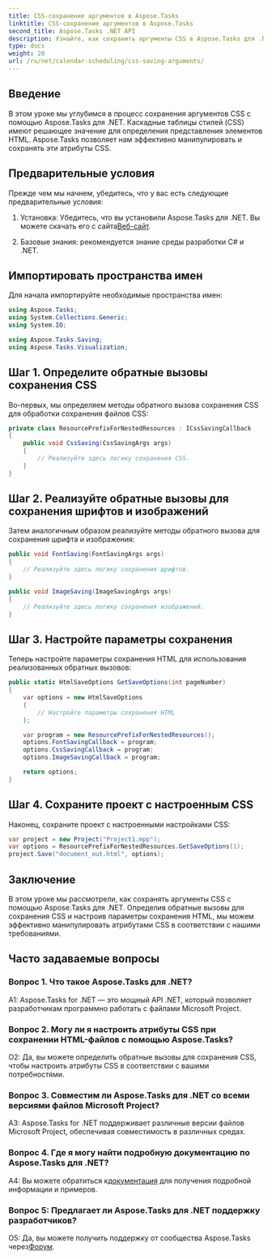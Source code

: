 ```yaml
---
title: CSS-сохранение аргументов в Aspose.Tasks
linktitle: CSS-сохранение аргументов в Aspose.Tasks
second_title: Aspose.Tasks .NET API
description: Узнайте, как сохранить аргументы CSS в Aspose.Tasks для .NET, чтобы настроить вывод HTML. Улучшите презентацию с помощью индивидуальных настроек CSS.
type: docs
weight: 20
url: /ru/net/calendar-scheduling/css-saving-arguments/
---
```

## Введение

В этом уроке мы углубимся в процесс сохранения аргументов CSS с помощью Aspose.Tasks для .NET. Каскадные таблицы стилей (CSS) имеют решающее значение для определения представления элементов HTML. Aspose.Tasks позволяет нам эффективно манипулировать и сохранять эти атрибуты CSS.

## Предварительные условия

Прежде чем мы начнем, убедитесь, что у вас есть следующие предварительные условия:

1.  Установка: Убедитесь, что вы установили Aspose.Tasks для .NET. Вы можете скачать его с сайта[Веб-сайт](https://releases.aspose.com/tasks/net/).

2. Базовые знания: рекомендуется знание среды разработки C# и .NET.

## Импортировать пространства имен

Для начала импортируйте необходимые пространства имен:

```csharp
using Aspose.Tasks;
using System.Collections.Generic;
using System.IO;

using Aspose.Tasks.Saving;
using Aspose.Tasks.Visualization;

```
## Шаг 1. Определите обратные вызовы сохранения CSS

Во-первых, мы определяем методы обратного вызова сохранения CSS для обработки сохранения файлов CSS:

```csharp
private class ResourcePrefixForNestedResources : ICssSavingCallback
{
    public void CssSaving(CssSavingArgs args)
    {
        // Реализуйте здесь логику сохранения CSS.
    }
}
```

## Шаг 2. Реализуйте обратные вызовы для сохранения шрифтов и изображений

Затем аналогичным образом реализуйте методы обратного вызова для сохранения шрифта и изображения:

```csharp
public void FontSaving(FontSavingArgs args)
{
    // Реализуйте здесь логику сохранения шрифтов.
}

public void ImageSaving(ImageSavingArgs args)
{
    // Реализуйте здесь логику сохранения изображений.
}
```

## Шаг 3. Настройте параметры сохранения

Теперь настройте параметры сохранения HTML для использования реализованных обратных вызовов:

```csharp
public static HtmlSaveOptions GetSaveOptions(int pageNumber)
{
    var options = new HtmlSaveOptions
    {
        // Настройте параметры сохранения HTML
    };

    var program = new ResourcePrefixForNestedResources();
    options.FontSavingCallback = program;
    options.CssSavingCallback = program;
    options.ImageSavingCallback = program;

    return options;
}
```

## Шаг 4. Сохраните проект с настроенным CSS

Наконец, сохраните проект с настроенными настройками CSS:

```csharp
var project = new Project("Project1.mpp");
var options = ResourcePrefixForNestedResources.GetSaveOptions(1);
project.Save("document_out.html", options);
```

## Заключение

В этом уроке мы рассмотрели, как сохранять аргументы CSS с помощью Aspose.Tasks для .NET. Определив обратные вызовы для сохранения CSS и настроив параметры сохранения HTML, мы можем эффективно манипулировать атрибутами CSS в соответствии с нашими требованиями.

## Часто задаваемые вопросы

### Вопрос 1. Что такое Aspose.Tasks для .NET?

A1: Aspose.Tasks for .NET — это мощный API .NET, который позволяет разработчикам программно работать с файлами Microsoft Project.

### Вопрос 2. Могу ли я настроить атрибуты CSS при сохранении HTML-файлов с помощью Aspose.Tasks?

О2: Да, вы можете определить обратные вызовы для сохранения CSS, чтобы настроить атрибуты CSS в соответствии с вашими потребностями.

### Вопрос 3. Совместим ли Aspose.Tasks для .NET со всеми версиями файлов Microsoft Project?

A3: Aspose.Tasks for .NET поддерживает различные версии файлов Microsoft Project, обеспечивая совместимость в различных средах.

### Вопрос 4. Где я могу найти подробную документацию по Aspose.Tasks для .NET?

 A4: Вы можете обратиться к[документация](https://reference.aspose.com/tasks/net/) для получения подробной информации и примеров.

### Вопрос 5: Предлагает ли Aspose.Tasks для .NET поддержку разработчиков?

 О5: Да, вы можете получить поддержку от сообщества Aspose.Tasks через[Форум](https://forum.aspose.com/c/tasks/15).